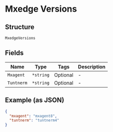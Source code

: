 
# Mxedge Versions

## Structure

`MxedgeVersions`

## Fields

| Name | Type | Tags | Description |
|  --- | --- | --- | --- |
| `Mxagent` | `*string` | Optional | - |
| `Tuntnerm` | `*string` | Optional | - |

## Example (as JSON)

```json
{
  "mxagent": "mxagent8",
  "tuntnerm": "tuntnerm4"
}
```

